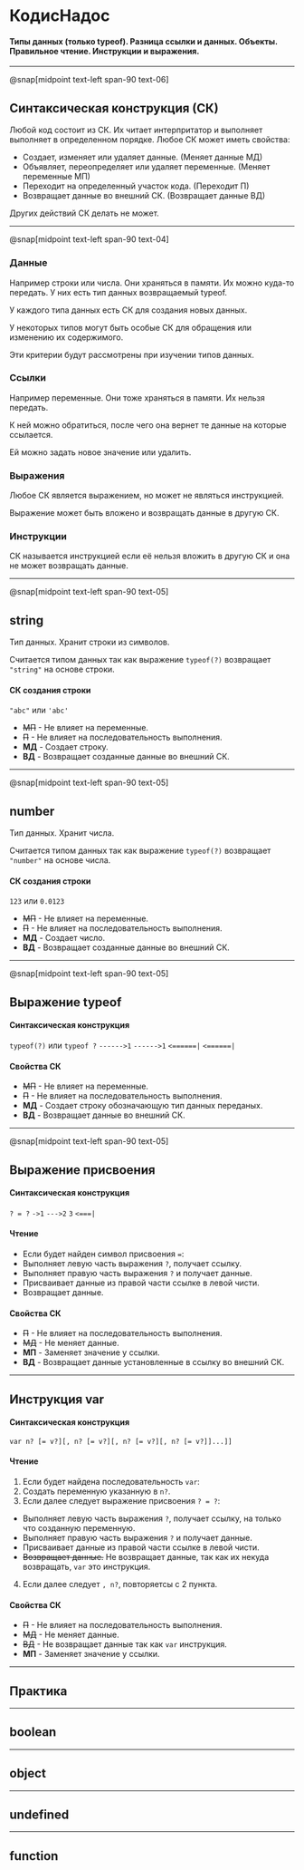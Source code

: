 # КодисНадос

#### Типы данных (только typeof). Разница ссылки и данных. Объекты. Правильное чтение. Инструкции и выражения.

---

@snap[midpoint text-left span-90 text-06]

## Синтаксическая конструкция (СК)

Любой код состоит из СК. Их читает интерпритатор и выполняет выполняет в определенном порядке. Любое СК может иметь свойства:

- Создает, изменяет или удаляет данные. (Меняет данные МД)
- Объявляет, переопределяет или удаляет переменные. (Меняет переменные МП)
- Переходит на определенный участок кода. (Переходит П)
- Возвращает данные во внешний СК. (Возвращает данные ВД)

Других действий СК делать не может.

---

@snap[midpoint text-left span-90 text-04]

### Данные

Например строки или числа. Они храняться в памяти. Их можно куда-то передать. У них есть тип данных возвращаемый typeof.

У каждого типа данных есть СК для создания новых данных.

У некоторых типов могут быть особые СК для обращения или изменению их содержимого.

Эти критерии будут рассмотрены при изучении типов данных.

### Ссылки

Например переменные. Они тоже храняться в памяти. Их нельзя передать.

К ней можно обратиться, после чего она вернет те данные на которые ссылается.

Ей можно задать новое значение или удалить.

### Выражения

Любое СК является выражением, но может не являться инструкцией.

Выражение может быть вложено и возвращать данные в другую СК.

### Инструкции

СК называется инструкцией если её нельзя вложить в другую СК и она не может возвращать данные.

---

@snap[midpoint text-left span-90 text-05]

## string

Тип данных. Хранит строки из символов.

Считается типом данных так как выражение `typeof(?)` возвращает `"string"` на основе строки.

#### СК создания строки

`"abc"` или `'abc'`

- ~~МП~~ - Не влияет на переменные.
- ~~П~~ - Не влияет на последовательность выполнения.
- **МД** - Создает строку.
- **ВД** -  Возвращает созданные данные во внешний СК.

---

@snap[midpoint text-left span-90 text-05]

## number

Тип данных. Хранит числа.

Считается типом данных так как выражение `typeof(?)` возвращает `"number"` на основе числа.

#### СК создания строки

`123` или `0.0123`

- ~~МП~~ - Не влияет на переменные.
- ~~П~~ - Не влияет на последовательность выполнения.
- **МД** - Создает число.
- **ВД** -  Возвращает созданные данные во внешний СК.

---

@snap[midpoint text-left span-90 text-05]

## Выражение typeof

#### Синтаксическая конструкция

`typeof(?)` или `typeof ?`
`------>1`      `------>1`
`<======|`      `<======|`

#### Свойства СК

- ~~МП~~ - Не влияет на переменные.
- ~~П~~ - Не влияет на последовательность выполнения.
- **МД** - Создает строку обозначающую тип данных переданых.
- **ВД** -  Возвращает данные во внешний СК.

---

@snap[midpoint text-left span-90 text-05]

## Выражение присвоения

#### Синтаксическая конструкция

  `? = ?`
`->1`
  `--->2`
    `3`
`<===|`

#### Чтение

- Если будет найден символ присвоения `=`:
- Выполняет левую часть выражения `?`, получает ссылку.
- Выполняет правую часть выражения `?` и получает данные.
- Присваивает данные из правой части ссылке в левой чисти.
- Возвращает данные.

#### Свойства СК

- ~~П~~ - Не влияет на последовательность выполнения.
- ~~МД~~ - Не меняет данные.
- **МП** - Заменяет значение у ссылки.
- **ВД** -  Возвращает данные установленные в ссылку во внешний СК.

---

## Инструкция var

#### Синтаксическая конструкция

`var n? [= v?][, n? [= v?][, n? [= v?][, n? [= v?]]...]]`

#### Чтение

1. Если будет найдена последовательность `var`:
2. Создать переменную указанную в `n?`.
3. Если далее следует выражение присвоения `? = ?`:
  - Выполняет левую часть выражения `?`, получает ссылку, на только что созданную переменную.
  - Выполняет правую часть выражения `?` и получает данные.
  - Присваивает данные из правой части ссылке в левой чисти.
  - ~~Возвращает данные.~~ Не возвращает данные, так как их некуда возвращать, `var` это инструкция.
4. Если далее следует `, n?`, повторяетсы с 2 пункта.

#### Свойства СК

- ~~П~~ - Не влияет на последовательность выполнения.
- ~~МД~~ - Не меняет данные.
- ~~ВД~~ -  Не возвращает данные так как `var` инструкция.
- **МП** - Заменяет значение у ссылки.

---

## Практика

---

## boolean

---

## object

---

## undefined

---

## function

